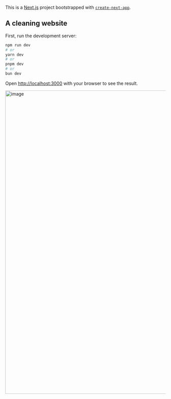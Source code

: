 This is a [Next.js](https://nextjs.org) project bootstrapped with [`create-next-app`](https://github.com/vercel/next.js/tree/canary/packages/create-next-app).

## A cleaning website

First, run the development server:

```bash
npm run dev
# or
yarn dev
# or
pnpm dev
# or
bun dev
```

Open [http://localhost:3000](http://localhost:3000) with your browser to see the result.

<img width="1900" height="950" alt="image" src="https://github.com/user-attachments/assets/c0a4077b-2412-4d63-909a-1ac2dcdbce9d" />

